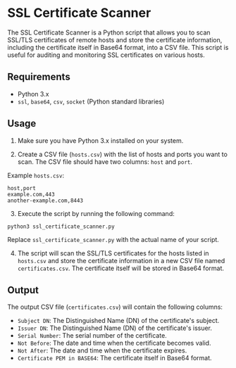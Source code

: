 # SSL Certificate Scanner

The SSL Certificate Scanner is a Python script that allows you to scan SSL/TLS certificates of remote hosts and store the certificate information, including the certificate itself in Base64 format, into a CSV file. This script is useful for auditing and monitoring SSL certificates on various hosts.

## Requirements

- Python 3.x
- `ssl`, `base64`, `csv`, `socket` (Python standard libraries)

## Usage

1. Make sure you have Python 3.x installed on your system.

2. Create a CSV file (`hosts.csv`) with the list of hosts and ports you want to scan. The CSV file should have two columns: `host` and `port`.

Example `hosts.csv`:
```
host,port
example.com,443
another-example.com,8443
```
3. Execute the script by running the following command:
```shell
python3 ssl_certificate_scanner.py
```

Replace `ssl_certificate_scanner.py` with the actual name of your script.

4. The script will scan the SSL/TLS certificates for the hosts listed in `hosts.csv` and store the certificate information in a new CSV file named `certificates.csv`. The certificate itself will be stored in Base64 format.

## Output

The output CSV file (`certificates.csv`) will contain the following columns:

- `Subject DN`: The Distinguished Name (DN) of the certificate's subject.
- `Issuer DN`: The Distinguished Name (DN) of the certificate's issuer.
- `Serial Number`: The serial number of the certificate.
- `Not Before`: The date and time when the certificate becomes valid.
- `Not After`: The date and time when the certificate expires.
- `Certificate PEM in BASE64`: The certificate itself in Base64 format.

